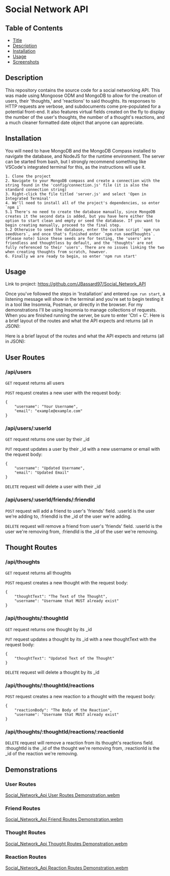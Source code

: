 # Social Network API

## Table of Contents

- [Title](#title)
- [Description](#description)
- [Installation](#installation)
- [Usage](#usage)
- [Screenshots](#screenshots)

## Description

This repository contains the source code for a social networking API. This was made using Mongoose ODM and MongoDB to allow for the creation of users, their 'thoughts,' and 'reactions' to said thoughts. Its responses to HTTP requests are verbose, and subdocuments come pre-populated for a potential front-end. It also features virtual fields created on the fly to display the number of the user's thoughts, the number of a thought's reactions, and a much cleaner formatted date object that anyone can appreciate.

## Installation

You will need to have MongoDB and the MongoDB Compass installed to navigate the database, and NodeJS for the runtime environment. The server can be started from bash, but I strongly recommend something like VSCode's integrated terminal for this, as the instructions will use it.

    1. Clone the project
    2. Navigate to your MongoDB compass and create a connection with the string found in the 'config/connection.js' file (it is also the standard connection string)
    3. Right-click the file titled 'server.js' and select 'Open in Integrated Terminal'
    4. We'll need to install all of the project's dependencies, so enter `npm i`
    5.1 There's no need to create the database manually, since MongoDB creates it the second data is added, but you have here either the option to start clean and empty or seed the database. If you want to begin creating manually, proceed to the final step.
    5.2 Otherwise to seed the database, enter the custom script `npm run seedUsers`, and once that's finished enter `npm run seedThoughts`. (Please note) Since these seeds are for testing, the 'users' are friendless and thoughtless by default, and the 'thoughts' are not fully referenced to their 'users'. There are no issues linking the two when creating thoughts from scratch, however.
    6. Finally we are ready to begin, so enter 'npm run start'

## Usage

Link to project: https://github.com/JBassard97/Social_Network_API

Once you've followed the steps in 'Installation' and entered `npm run start`, a listening message will show in the terminal and you're set to begin testing it in a tool like Insomnia, Postman, or directly in the browser. For my demonstrations I'll be using Insomnia to manage collections of requests. When you are finished running the server, be sure to enter 'Ctrl + C'. Here is a brief layout of the routes and what the API expects and returns (all in JSON):



Here is a brief layout of the routes and what the API expects and returns (all in JSON):

## User Routes

### /api/users

`GET` request returns all users

`POST` request creates a new user with the request body:

    {
        "username": "Your Username",
        "email": "example@example.com"
    }

### /api/users/:userId

`GET` request returns one user by their _id

`PUT` request updates a user by their _id with a new username or email with the request body:

    {
        "username": "Updated Username",
        "email": "Updated Email"
    }

`DELETE` request will delete a user with their _id

### /api/users/:userId/friends/:friendId

`POST` request will add a friend to user's 'friends' field. :userId is the user we're adding to, :friendId is the _id of the user we're adding.

`DELETE` request will remove a friend from user's 'friends' field. :userId is the user we're removing from, :friendId is the _id of the user we're removing.

## Thought Routes

### /api/thoughts

`GET` request returns all thoughts

`POST` request creates a new thought with the request body:

    {
        "thoughtText": "The Text of the Thought",
        "username": "Username that MUST already exist"
    }

### /api/thoughts/:thoughtId

`GET` request returns one thought by its _id

`PUT` request updates a thought by its _id with a new thoughtText with the request body:

    {
        "thoughtText": "Updated Text of the Thought"
    }

`DELETE` request will delete a thought by its _id

### /api/thoughts/:thoughtId/reactions

`POST` request creates a new reaction to a thought with the request body:

    {
        "reactionBody": "The Body of the Reaction",
        "username": "Username that MUST already exist"
    }

### /api/thoughts/:thoughtId/reactions/:reactionId

`DELETE` request will remove a reaction from its thought's reactions field. :thoughtId is the _id of the thought we're removing from, :reactionId is the _id of the reaction we're removing.

## Demonstrations

### User Routes
[Social_Network_Api User Routes Demonstration.webm](https://github.com/JBassard97/Social_Network_API/assets/142551579/96c52d23-69ba-4a9d-942c-a236a943e727)

### Friend Routes
[Social_Network_Api Friend Routes Demonstration.webm](https://github.com/JBassard97/Social_Network_API/assets/142551579/dc677d83-8575-4057-8e27-5e99a4c0827e)

### Thought Routes
[Social_Network_Api Thought Routes Demonstration.webm](https://github.com/JBassard97/Social_Network_API/assets/142551579/12d09df6-af30-44f7-9060-b4e17fb9baa8)

### Reaction Routes
[Social_Network_Api Reaction Routes Demonstration.webm](https://github.com/JBassard97/Social_Network_API/assets/142551579/05e5f7d3-9ba7-489d-8744-b38c885f31b7)











